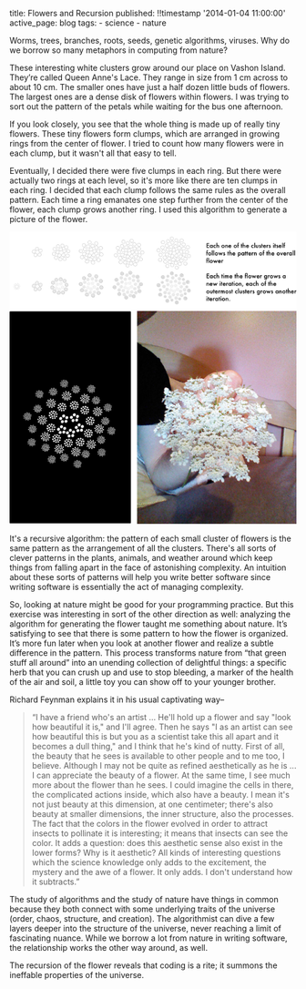 title: Flowers and Recursion
published: !!timestamp '2014-01-04 11:00:00'
active_page: blog
tags:
    - science
    - nature

Worms, trees, branches, roots, seeds, genetic algorithms, viruses. Why do we borrow so many metaphors in computing from nature?

These interesting white clusters grow around our place on Vashon Island. They’re called Queen Anne's Lace. They range in size from 1 cm across to about 10 cm. The smaller ones have just a half dozen little buds of flowers. The largest ones are a dense disk of flowers within flowers. I was trying to sort out the pattern of the petals while waiting for the bus one afternoon.

If you look closely, you see that the whole thing is made up of really tiny flowers. These tiny flowers form clumps, which are arranged in growing rings from the center of flower. I tried to count how many flowers were in each clump, but it wasn't all that easy to tell.

Eventually, I decided there were five clumps in each ring. But there were actually two rings at each level, so it's more like there are ten clumps in each ring. I decided that each clump follows the same rules as the overall pattern. Each time a ring emanates one step further from the center of the flower, each clump grows another ring. I used this algorithm to generate a picture of the flower.

![The pattern](/static/images/20140104-flowerfractal1.png)
![The result](/static/images/20140104-flowerfractal2.png)

It's a recursive algorithm: the pattern of each small cluster of flowers is the same pattern as the arrangement of all the clusters. There's all sorts of clever patterns in the plants, animals, and weather around which keep things from falling apart in the face of astonishing complexity. An intuition about these sorts of patterns will help you write better software since writing software is essentially the act of managing complexity. 

So, looking at nature might be good for your programming practice. But this exercise was interesting in sort of the other direction as well: analyzing the algorithm for generating the flower taught me something about nature. It’s satisfying to see that there is some pattern to how the flower is organized. It’s more fun later when you look at another flower and realize a subtle difference in the pattern. This process transforms nature from “that green stuff all around” into an unending collection of delightful things: a specific herb that you can crush up and use to stop bleeding, a marker of the health of the air and soil, a little toy you can show off to your younger brother.

Richard Feynman explains it in his usual captivating way–

> “I have a friend who's an artist … He'll hold up a flower and say "look how beautiful it is," and I'll agree. Then he says "I as an artist can see how beautiful this is but you as a scientist take this all apart and it becomes a dull thing," and I think that he's kind of nutty. First of all, the beauty that he sees is available to other people and to me too, I believe. Although I may not be quite as refined aesthetically as he is ... I can appreciate the beauty of a flower. At the same time, I see much more about the flower than he sees. I could imagine the cells in there, the complicated actions inside, which also have a beauty. I mean it's not just beauty at this dimension, at one centimeter; there's also beauty at smaller dimensions, the inner structure, also the processes. The fact that the colors in the flower evolved in order to attract insects to pollinate it is interesting; it means that insects can see the color. It adds a question: does this aesthetic sense also exist in the lower forms? Why is it aesthetic? All kinds of interesting questions which the science knowledge only adds to the excitement, the mystery and the awe of a flower. It only adds. I don't understand how it subtracts.”

The study of algorithms and the study of nature have things in common because they both connect with some underlying traits of the universe (order, chaos, structure, and creation). The algorithmist can dive a few layers deeper into the structure of the universe, never reaching a limit of fascinating nuance. While we borrow a lot from nature in writing software, the relationship works the other way around, as well.

The recursion of the flower reveals that coding is a rite; it summons the ineffable properties of the universe.